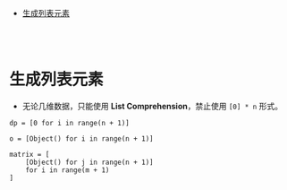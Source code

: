 - [生成列表元素](#生成列表元素)


</br></br>


# 生成列表元素
- 无论几维数据，只能使用 **List Comprehension**，禁止使用 `[0] * n` 形式。
```
dp = [0 for i in range(n + 1)]

o = [Object() for i in range(n + 1)]

matrix = [
    [Object() for j in range(n + 1)]
    for i in range(m + 1)
]
```